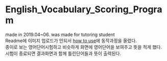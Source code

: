 # English_Vocabulary_Scoring_Program
made in 2019.04~06. was made for tutoring student  
Readme에 이미지 업로드가 안되서 [how to use](https://github.com/suhwoo/English_Vocabulary_Scoring_Program/blob/main/how%20to%20use.md)에 동작과정을 올렸다.  
종이로 보는 영어단어시험하고 비슷하게 화면에 영어단어을 보여주고 뜻을 적게 했다.  
시험이 종료되면 결과화면과 함께 틀린단어들과 뜻이 출력된다.


